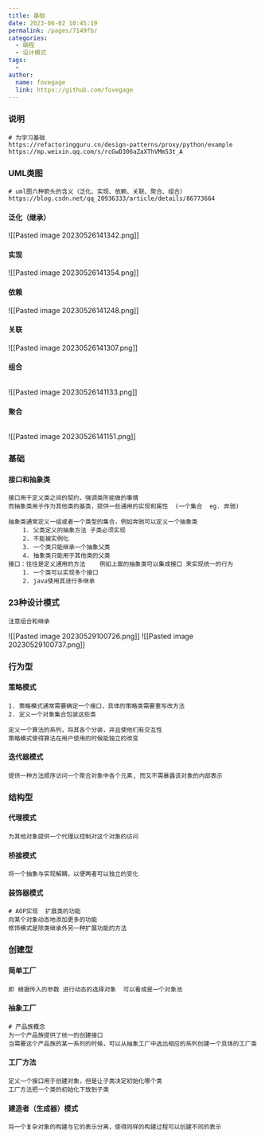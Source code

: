 ```yaml
---
title: 基础
date: 2023-06-02 10:45:19
permalink: /pages/7149fb/
categories:
  - 编程
  - 设计模式
tags:
  - 
author: 
  name: fovegage
  link: https://github.com/fovegage
---
```

### 说明
```
# 为学习基础
https://refactoringguru.cn/design-patterns/proxy/python/example
https://mp.weixin.qq.com/s/rcGwD306aZaXThVMm53t_A
```
### UML类图
```
# uml图六种箭头的含义（泛化、实现、依赖、关联、聚合、组合）
https://blog.csdn.net/qq_20936333/article/details/86773664
```
#### 泛化（继承）
![[Pasted image 20230526141342.png]]
#### 实现
![[Pasted image 20230526141354.png]]
#### 依赖
![[Pasted image 20230526141248.png]]
#### 关联
![[Pasted image 20230526141307.png]]
#### 组合
```

```
![[Pasted image 20230526141133.png]]
#### 聚合
```

```
![[Pasted image 20230526141151.png]]
### 基础
#### 接口和抽象类
```
接口用于定义类之间的契约，强调类所能做的事情
而抽象类用于作为其他类的基类，提供一些通用的实现和属性  (一个集合  eg. 奔驰)

抽象类通常定义一组或者一个类型的集合，例如奔驰可以定义一个抽象类  
	1. 父类定义的抽象方法 子类必须实现
	2. 不能被实例化
	3. 一个类只能继承一个抽象父类
	4. 抽象类只能用于其他类的父类
接口：往往是定义通用的方法    例如上面的抽象类可以集成接口 来实现统一的行为
	1. 一个类可以实现多个接口
	2. java使用其进行多继承
```
### 23种设计模式
```
注意组合和继承
```
![[Pasted image 20230529100726.png]]
![[Pasted image 20230529100737.png]]
### 行为型
#### 策略模式
```
1. 策略模式通常需要确定一个接口，具体的策略类需要重写改方法
2. 定义一个对象集合包装这些类

定义一个算法的系列，将其各个分装，并且使他们有交互性
策略模式使得算法在用户使用的时候能独立的改变
```
#### 迭代器模式
```
提供一种方法顺序访问一个聚合对象中各个元素, 而又不需暴露该对象的内部表示
```

### 结构型
#### 代理模式
```
为其他对象提供一个代理以控制对这个对象的访问
```
#### 桥接模式
```
将一个抽象与实现解耦，以便两者可以独立的变化
```
#### 装饰器模式
```
# AOP实现  扩展类的功能
向某个对象动态地添加更多的功能
修饰模式是除类继承外另一种扩展功能的方法
```
### 创建型
#### 简单工厂
```
即 根据传入的参数 进行动态的选择对象  可以看成是一个对象池
```
#### 抽象工厂
```
# 产品族概念
为一个产品族提供了统一的创建接口
当需要这个产品族的某一系列的时候，可以从抽象工厂中选出相应的系列创建一个具体的工厂类
```
#### 工厂方法
```
定义一个接口用于创建对象，但是让子类决定初始化哪个类
工厂方法把一个类的初始化下放到子类
```
#### 建造者（生成器）模式
```
将一个复杂对象的构建与它的表示分离，使得同样的构建过程可以创建不同的表示
```
